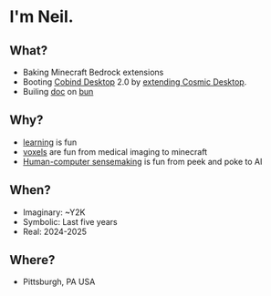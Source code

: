 # I'm Neil. 

## What?

* Baking Minecraft Bedrock extensions
* Booting [Cobind Desktop](https://rubenerd.com/p1191/) 2.0 by [extending Cosmic Desktop](https://system76.com/cosmic/).
* Builing [doc](https://github.com/davidthewatson/doc) on [bun](https://bun.sh/)

## Why?

* [learning](https://en.wikipedia.org/wiki/Blocks_world) is fun
* [voxels](https://en.wikipedia.org/wiki/Voxel) are fun from medical imaging to minecraft
* [Human-computer sensemaking](https://www.efsa.europa.eu/sites/default/files/event/180918-conference/presentations/20-3_07_Pirolli.pdf) is fun from peek and poke to AI 

## When?
* Imaginary: ~Y2K
* Symbolic: Last five years
* Real: 2024-2025

## Where?

* Pittsburgh, PA USA
